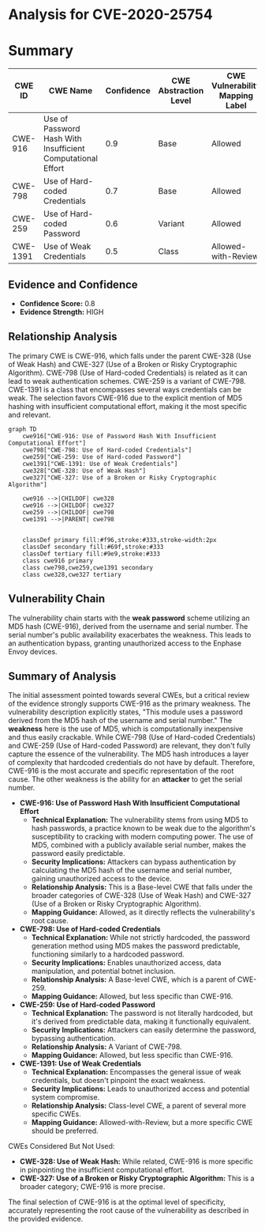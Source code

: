 # Analysis for CVE-2020-25754

# Summary
| CWE ID | CWE Name | Confidence | CWE Abstraction Level | CWE Vulnerability Mapping Label | CWE-Vulnerability Mapping Notes |
|---|---|---|---|---|---|
| CWE-916 | Use of Password Hash With Insufficient Computational Effort | 0.9 | Base | Allowed | Primary CWE |
| CWE-798 | Use of Hard-coded Credentials | 0.7 | Base | Allowed | Secondary Candidate |
| CWE-259 | Use of Hard-coded Password | 0.6 | Variant | Allowed | Secondary Candidate |
| CWE-1391 | Use of Weak Credentials | 0.5 | Class | Allowed-with-Review | Secondary Candidate |

## Evidence and Confidence

*   **Confidence Score:** 0.8
*   **Evidence Strength:** HIGH

## Relationship Analysis
The primary CWE is CWE-916, which falls under the parent CWE-328 (Use of Weak Hash) and CWE-327 (Use of a Broken or Risky Cryptographic Algorithm). CWE-798 (Use of Hard-coded Credentials) is related as it can lead to weak authentication schemes. CWE-259 is a variant of CWE-798. CWE-1391 is a class that encompasses several ways credentials can be weak. The selection favors CWE-916 due to the explicit mention of MD5 hashing with insufficient computational effort, making it the most specific and relevant.

```mermaid
graph TD
    cwe916["CWE-916: Use of Password Hash With Insufficient Computational Effort"]
    cwe798["CWE-798: Use of Hard-coded Credentials"]
    cwe259["CWE-259: Use of Hard-coded Password"]
    cwe1391["CWE-1391: Use of Weak Credentials"]
    cwe328["CWE-328: Use of Weak Hash"]
    cwe327["CWE-327: Use of a Broken or Risky Cryptographic Algorithm"]
    
    cwe916 -->|CHILDOF| cwe328
    cwe916 -->|CHILDOF| cwe327
    cwe259 -->|CHILDOF| cwe798
    cwe1391 -->|PARENT| cwe798

    
    classDef primary fill:#f96,stroke:#333,stroke-width:2px
    classDef secondary fill:#69f,stroke:#333
    classDef tertiary fill:#9e9,stroke:#333
    class cwe916 primary
    class cwe798,cwe259,cwe1391 secondary
    class cwe328,cwe327 tertiary
```

## Vulnerability Chain
The vulnerability chain starts with the **weak password** scheme utilizing an MD5 hash (CWE-916), derived from the username and serial number. The serial number's public availability exacerbates the weakness. This leads to an authentication bypass, granting unauthorized access to the Enphase Envoy devices.

## Summary of Analysis
The initial assessment pointed towards several CWEs, but a critical review of the evidence strongly supports CWE-916 as the primary weakness. The vulnerability description explicitly states, "This module uses a password derived from the MD5 hash of the username and serial number." The **weakness** here is the use of MD5, which is computationally inexpensive and thus easily crackable. While CWE-798 (Use of Hard-coded Credentials) and CWE-259 (Use of Hard-coded Password) are relevant, they don't fully capture the essence of the vulnerability. The MD5 hash introduces a layer of complexity that hardcoded credentials do not have by default. Therefore, CWE-916 is the most accurate and specific representation of the root cause. The other weakness is the ability for an **attacker** to get the serial number.

*   **CWE-916: Use of Password Hash With Insufficient Computational Effort**
    *   **Technical Explanation:** The vulnerability stems from using MD5 to hash passwords, a practice known to be weak due to the algorithm's susceptibility to cracking with modern computing power. The use of MD5, combined with a publicly available serial number, makes the password easily predictable.
    *   **Security Implications:** Attackers can bypass authentication by calculating the MD5 hash of the username and serial number, gaining unauthorized access to the device.
    *   **Relationship Analysis:** This is a Base-level CWE that falls under the broader categories of CWE-328 (Use of Weak Hash) and CWE-327 (Use of a Broken or Risky Cryptographic Algorithm).
    *   **Mapping Guidance:** Allowed, as it directly reflects the vulnerability's root cause.
*   **CWE-798: Use of Hard-coded Credentials**
    *   **Technical Explanation:** While not strictly hardcoded, the password generation method using MD5 makes the password predictable, functioning similarly to a hardcoded password.
    *   **Security Implications:** Enables unauthorized access, data manipulation, and potential botnet inclusion.
    *   **Relationship Analysis:** A Base-level CWE, which is a parent of CWE-259.
    *   **Mapping Guidance:** Allowed, but less specific than CWE-916.
*   **CWE-259: Use of Hard-coded Password**
    *   **Technical Explanation:** The password is not literally hardcoded, but it's derived from predictable data, making it functionally equivalent.
    *   **Security Implications:** Attackers can easily determine the password, bypassing authentication.
    *   **Relationship Analysis:** A Variant of CWE-798.
    *   **Mapping Guidance:** Allowed, but less specific than CWE-916.
*   **CWE-1391: Use of Weak Credentials**
    *   **Technical Explanation:** Encompasses the general issue of weak credentials, but doesn't pinpoint the exact weakness.
    *   **Security Implications:** Leads to unauthorized access and potential system compromise.
    *   **Relationship Analysis:** Class-level CWE, a parent of several more specific CWEs.
    *   **Mapping Guidance:** Allowed-with-Review, but a more specific CWE should be preferred.

CWEs Considered But Not Used:

*   **CWE-328: Use of Weak Hash:** While related, CWE-916 is more specific in pinpointing the insufficient computational effort.
*   **CWE-327: Use of a Broken or Risky Cryptographic Algorithm:** This is a broader category; CWE-916 is more precise.

The final selection of CWE-916 is at the optimal level of specificity, accurately representing the root cause of the vulnerability as described in the provided evidence.